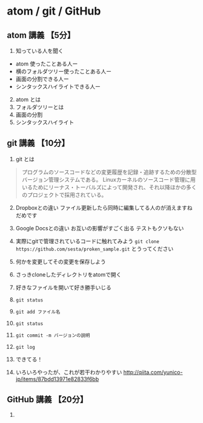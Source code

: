 # atom / git / GitHub

## atom 講義 【5分】
1. 知っている人を聞く
  * atom 使ったことある人ー
  * 横のフォルダツリー使ったことある人ー
  * 画面の分割できる人ー
  * シンタックスハイライトできる人ー

2. atom とは
3. フォルダツリーとは
4. 画面の分割
5. シンタックスハイライト


## git 講義 【10分】
1. git とは
> プログラムのソースコードなどの変更履歴を記録・追跡するための分散型バージョン管理システムである。
> Linuxカーネルのソースコード管理に用いるためにリーナス・トーバルズによって開発され、それ以降ほかの多くのプロジェクトで採用されている。

2. Dropboxとの違い
  ファイル更新したら同時に編集してる人のが消えますね
    だめです

3. Google Docsとの違い
  お互いの影響がすごく出る
    テストもクソもない

4. 実際にgitで管理されているコードに触れてみよう
`git clone https://github.com/sesta/proken_sample.git` とうってください

5. 何かを変更してその変更を保存しよう
  1. さっきcloneしたディレクトリをatomで開く
  2. 好きなファイルを開いて好き勝手いじる
  3. `git status`
  4. `git add ファイル名`
  5. `git status`
  6. `git commit -m バージョンの説明`
  7. `git log`
  8. できてる！

6. いろいろやったが、これが若干わかりやすい
http://qiita.com/yunico-jp/items/87bdd13971e82833f6bb


## GitHub 講義 【20分】
1.
